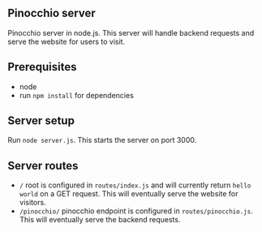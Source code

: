 ## Pinocchio server 

Pinocchio server in node.js. This server will handle backend requests and serve the website for users to visit.

## Prerequisites

* node
* run `npm install` for dependencies

## Server setup

Run `node server.js`. This starts the server on port 3000. 

## Server routes

* `/` root is configured in `routes/index.js` and will currently return `hello world` on a GET request. This will eventually serve the website for visitors.
* `/pinocchio/` pinocchio endpoint is configured in `routes/pinocchio.js`. This will eventually serve the backend requests.
